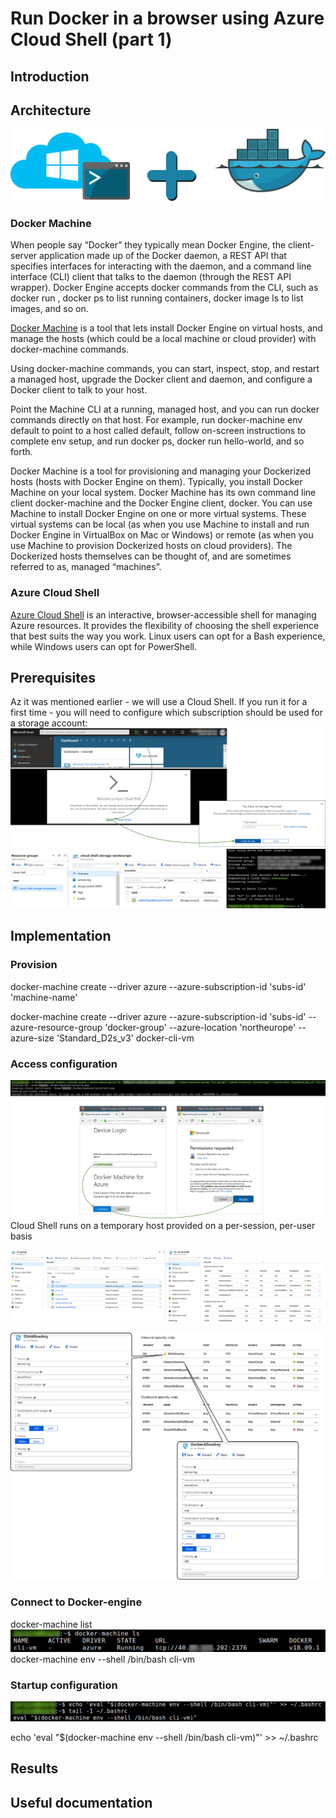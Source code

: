 # Run Docker in a browser using Azure Cloud Shell (part 1)

## Introduction

## Architecture
![](/images/docker-azure-cli/arch.png)

### Docker Machine

When people say “Docker” they typically mean Docker Engine, the client-server application made up of the Docker daemon, a REST API that specifies interfaces for interacting with the daemon, and a command line interface (CLI) client that talks to the daemon (through the REST API wrapper). Docker Engine accepts docker commands from the CLI, such as docker run <image>, docker ps to list running containers, docker image ls to list images, and so on.

[Docker Machine](https://docs.docker.com/machine/overview/) is a tool that lets install Docker Engine on virtual hosts, and manage the hosts (which could be a local machine or cloud provider) with docker-machine commands. 

Using docker-machine commands, you can start, inspect, stop, and restart a managed host, upgrade the Docker client and daemon, and configure a Docker client to talk to your host.

Point the Machine CLI at a running, managed host, and you can run docker commands directly on that host. For example, run docker-machine env default to point to a host called default, follow on-screen instructions to complete env setup, and run docker ps, docker run hello-world, and so forth.

Docker Machine is a tool for provisioning and managing your Dockerized hosts (hosts with Docker Engine on them). Typically, you install Docker Machine on your local system. Docker Machine has its own command line client docker-machine and the Docker Engine client, docker. You can use Machine to install Docker Engine on one or more virtual systems. These virtual systems can be local (as when you use Machine to install and run Docker Engine in VirtualBox on Mac or Windows) or remote (as when you use Machine to provision Dockerized hosts on cloud providers). The Dockerized hosts themselves can be thought of, and are sometimes referred to as, managed “machines”.

### Azure Cloud Shell
[Azure Cloud Shell](https://docs.microsoft.com/en-us/azure/cloud-shell/overview) is an interactive, browser-accessible shell for managing Azure resources. It provides the flexibility of choosing the shell experience that best suits the way you work. Linux users can opt for a Bash experience, while Windows users can opt for PowerShell.

## Prerequisites
Az it was mentioned earlier - we will use a Cloud Shell. If you run it for a first time - you will need to configure which subscription should be used for a storage account:
![](/images/docker-azure-cli/shell_init.png)
![](/images/docker-azure-cli/shell_init_result.png)

## Implementation
### Provision
docker-machine create --driver azure --azure-subscription-id 'subs-id' 'machine-name'

docker-machine create --driver azure --azure-subscription-id 'subs-id' --azure-resource-group 'docker-group' --azure-location 'northeurope' --azure-size 'Standard_D2s_v3' docker-cli-vm

### Access configuration
![](/images/docker-azure-cli/docker_machine_create.png)
Cloud Shell runs on a temporary host provided on a per-session, per-user basis

![](/images/docker-azure-cli/docker_vm_nsg.png)

![](/images/docker-azure-cli/docker_vm_nsg_new.png)

### Connect to Docker-engine
docker-machine list
![](/images/docker-azure-cli/get_docker_machine_list.png)
docker-machine env --shell /bin/bash cli-vm

### Startup configuration
![](/images/docker-azure-cli/docker_machine_env_startup.png)

echo 'eval "$(docker-machine env --shell /bin/bash cli-vm)"' >> ~/.bashrc

## Results

## Useful documentation

